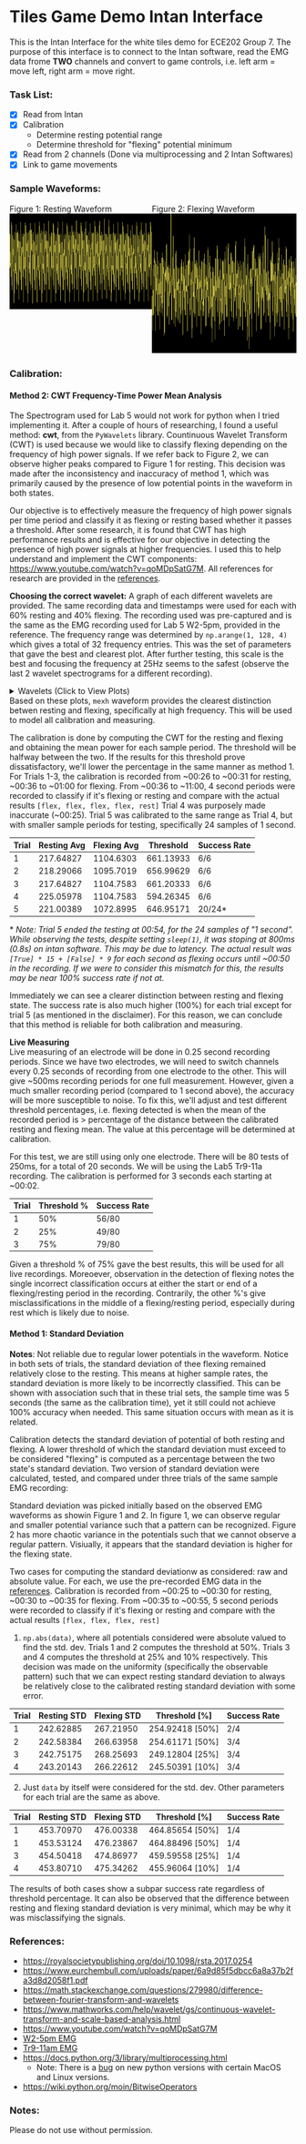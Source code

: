 # Tiles Game Demo Intan Interface
This is the Intan Interface for the white tiles demo for ECE202 Group 7. The purpose of this interface is to connect to the Intan software, read the EMG data frome **TWO** channels and convert to game controls, i.e. left arm = move left, right arm = move right.  

### Task List:
* [x] Read from Intan
* [x] Calibration
    * Determine resting potential range
    * Determine threshold for "flexing" potential minimum
* [x] Read from 2 channels (Done via multiprocessing and 2 Intan Softwares)
* [x] Link to game movements

### Sample Waveforms:
<div style="display: flex;">
    <div>
        Figure 1: Resting Waveform
        <img src="waveforms\resting.png">
    </div>
    <div>
        Figure 2: Flexing Waveform
        <img src="waveforms\flexing.png">
    </div>
</div>

### Calibration:
#### Method 2: CWT Frequency-Time Power Mean Analysis
The Spectrogram used for Lab 5 would not work for python when I tried implementing it. After a couple of hours of researching, I found a useful method: **cwt**, from the `PyWavelets` library. Countinuous Wavelet Transform (CWT) is used  because we would like to classify flexing depending on the frequency of high power signals. If we refer back to Figure 2, we can observe higher peaks compared to Figure 1 for resting. This decision was made after the inconsistency and inaccuracy of method 1, which was primarily caused by the presence of low potential points in the waveform in both states. 

Our objective is to effectively measure the frequency of high power signals per time period and classify it as flexing or resting based whether it passes a threshold. After some research, it is found that CWT has high performance results and is effective for our objective in detecting the presence of high power signals at higher frequencies. I used this to help understand and implement the CWT components: https://www.youtube.com/watch?v=qoMDpSatG7M. All references for research are provided in the [references](#references).

**Choosing the correct wavelet:**
A graph of each different wavelets are provided. The same recording data and timestamps were used for each with 60% resting and 40% flexing. The recording used was pre-captured and is the same as the EMG recording used for Lab 5 W2-5pm, provided in the reference. The frequency range was determined by `np.arange(1, 128, 4)` which gives a total of 32 frequency entries. This was the set of parameters that gave the best and clearest plot. After further testing, this scale is the best and focusing the frequency at 25Hz seems to the safest (observe the last 2 wavelet spectrograms for a different recording).
    <details>
        <summary>Wavelets (Click to View Plots)</summary>
        <ul>
            <il><img src="wavelets\cgau1.png" alt="cgau1"></li>
            <il><img src="wavelets\cgau2.png" alt="cgau2"></li>
            <il><img src="wavelets\cgau4.png" alt="cgau4"></li>
            <il><img src="wavelets\cgau5.png" alt="cgau5"></li>
            <il><img src="wavelets\cgau6.png" alt="cgau6"></li>
            <il><img src="wavelets\cmor.png" alt="cmor"></li>
            <il><img src="wavelets\fbsp.png" alt="fbsp"></li>
            <il><img src="wavelets\gaus1" alt="gaus1"></li>
            <il><img src="wavelets\gaus2.png" alt="gaus2"></li>
            <il><img src="wavelets\mexh.png" alt="mexh"></li>
            <il><img src="wavelets\morl.png" alt="morl"></li>
            <il><img src="wavelets\shan.png" alt="shannon"></li>
            <il><img src="wavelets\record2rest.png" alt="record2rest"></li>
            <il><img src="wavelets\record2flex.png" alt="record2flex"></li>
        </ul>
    </details>
Based on these plots, `mexh` waveform provides the clearest distinction betwen resting and flexing, specifically at high frequency. This will be used to model all calibration and measuring. 

The calibration is done by computing the CWT for the resting and flexing and obtaining the mean power for each sample period. The threshold will be halfway between the two. If the results for this threshold prove dissatisfactory, we'll lower the percentage in the same manner as method 1. For Trials 1-3, the calibration is recorded from ~00:26 to ~00:31 for resting, ~00:36 to ~01:00 for flexing. From ~00:36 to ~11:00, 4 second periods were recorded to classify if it's flexing or resting and compare with the actual results `[flex, flex, flex, flex, rest]`
Trial 4 was purposely made inaccurate (~00:25). Trial 5 was calibrated to the same range as Trial 4, but with smaller sample periods for testing, specifically 24 samples of 1 second.

| Trial | Resting Avg | Flexing Avg | Threshold | Success Rate |
| ----- | ----------- | ----------- | --------- | ------------ |
|   1   |  217.64827  |  1104.6303  | 661.13933 |     6/6      |
|   2   |  218.29066  |  1095.7019  | 656.99629 |     6/6      |
|   3   |  217.64827  |  1104.7583  | 661.20333 |     6/6      |
|   4   |  225.05978  |  1104.7583  | 594.26345 |     6/6      |
|   5   |  221.00389  |  1072.8995  | 646.95171 |    20/24*    |

\* *Note: Trial 5 ended the testing at 00:54, for the 24 samples of "1 second". While observing the tests, despite setting `sleep(1)`, it was stoping at 800ms (0.8s) on intan software. This may be due to latency. The actual result was `[True] * 15 + [False] * 9` for each second as flexing occurs until ~00:50 in the recording. If we were to consider this mismatch for this, the results may be near 100% success rate if not at.*

Immediately we can see a clearer distinction between resting and flexing state. The success rate is also much higher (100%) for each trial except for trial 5 (as mentioned in the disclaimer). For this reason, we can conclude that this method is reliable for both calibration and measuring.

**Live Measuring**  
Live measuring of an electrode will be done in 0.25 second recording periods. Since we have two electrodes, we will need to switch channels every 0.25 seconds of recording from one electrode to the other. This will give ~500ms recording periods for one full measurement. However, given a much smaller recording period (compared to 1 second above), the accuracy will be more susceptible to noise. To fix this, we'll adjust and test different threshold percentages, i.e. flexing detected is when the mean of the recorded period is > percentage of the distance between the calibrated resting and flexing mean. The value at this percentage will be determined at calibration. 

For this test, we are still using only one electrode. There will be 80 tests of 250ms, for a total of 20 seconds. We will be using the Lab5 Tr9-11a recording. The calibration is performed for 3 seconds each starting at ~00:02.

| Trial | Threshold % | Success Rate |
| ----- | ----------- | ------------ |
|   1   |     50%     |    56/80     |
|   2   |     25%     |    49/80     |
|   3   |     75%     |    79/80     |

Given a threshold % of 75% gave the best results, this will be used for all live recordings. Moreoever, observation in the detection of flexing notes the single incorrect classification occurs at either the start or end of a flexing/resting period in the recording. Contrarily, the other %'s give misclassifications in the middle of a flexing/resting period, especially during rest which is likely due to noise.

#### Method 1: Standard Deviation
**Notes**: Not reliable due to regular lower potentials in the waveform. Notice in both sets of trials, the standard deviation of thee flexing remained relatively close to the resting. This means at higher sample rates, the standard deviation is more likely to be incorrectly classified. This can be shown with association such that in these trial sets, the sample time was 5 seconds (the same as the calibration time), yet it still could not achieve 100% accuracy when needed. This same situation occurs with mean as it is related.

Calibration detects the standard deviation of potential of both resting and flexing. A lower threshold of which the standard deviation must exceed to be considered "flexing" is computed as a percentage between the two state's standard deviation. Two version of standard deviation were calculated, tested, and compared under three trials of the same sample EMG recording:

Standard deviation was picked initially based on the observed EMG waveforms as showin Figure 1 and 2. In figure 1, we can observe regular and smaller potential variance such that a pattern can be recognized. Figure 2 has more chaotic variance in the potentials such that we cannot observe a regular pattern. Visiually, it appears that the standard deviation is higher for the flexing state.

Two cases for computing the standard deviationw as considered: raw and absolute value. For each, we use the pre-recorded EMG data in the [references](#references). Calibration is recorded from ~00:25 to ~00:30 for resting, ~00:30 to ~00:35 for flexing. From ~00:35 to ~00:55, 5 second periods were recorded to classify if it's flexing or resting and compare with the actual results `[flex, flex, flex, rest]`

1. `np.abs(data)`, where all potentials considered were absolute valued to find the std. dev. Trials 1 and 2 computes the threshold at 50%. Trials 3 and 4 computes the threshold at 25% and 10% respectively. This decision was made on the uniformity (specifically the observable pattern) such that we can expect resting standard deviation to always be relatively close to the calibrated resting standard deviation with some error.

| Trial | Resting STD | Flexing STD | Threshold [\%] | Success Rate |
| ----- | ----------- | ----------- | -------------- | ------------ |
|   1   |  242.62885  |  267.21950  | 254.92418 [50\%] |     2/4      |
|   2   |  242.58384  |  266.63958  | 254.61171 [50\%] |     3/4      |
|   3   |  242.75175  |  268.25693  | 249.12804 [25\%] |     3/4      |
|   4   |  243.20143  |  266.22612  | 245.50391 [10\%] |     3/4      |

2. Just `data` by itself were considered for the std. dev. Other parameters for each trial are the same as above.
   
| Trial | Resting STD | Flexing STD | Threshold [\%] | Success Rate |
| ----- | ----------- | ----------- | -------------- | ------------ |
|   1   |  453.70970  |  476.00338  | 464.85654 [50\%] |     1/4      |
|   1   |  453.53124  |  476.23867  | 464.88496 [50\%] |     1/4      |
|   3   |  454.50418  |  474.86977  | 459.59558 [25\%] |     1/4      |
|   4   |  453.80710  |  475.34262  | 455.96064 [10\%] |     1/4      |

The results of both cases show a subpar success rate regardless of threshold percentage. It can also be observed that the difference between resting and flexing standard deviation is very minimal, which may be why it was misclassifying the signals.

### References:
* https://royalsocietypublishing.org/doi/10.1098/rsta.2017.0254
* https://www.eurchembull.com/uploads/paper/6a9d85f5dbcc6a8a37b2fa3d8d2058f1.pdf
* https://math.stackexchange.com/questions/279980/difference-between-fourier-transform-and-wavelets
* https://www.mathworks.com/help/wavelet/gs/continuous-wavelet-transform-and-scale-based-analysis.html
* https://www.youtube.com/watch?v=qoMDpSatG7M
* [W2-5pm EMG](recordings/bicep_240221_142714.rhd)
* [Tr9-11am EMG](recordings/emg1_240222_091915.rhd)
* https://docs.python.org/3/library/multiprocessing.html
    * Note: There is a [bug](https://github.com/python/cpython/issues/94765) on new python versions with certain MacOS and Linux versions.
* https://wiki.python.org/moin/BitwiseOperators

### Notes:
Please do not use without permission.
